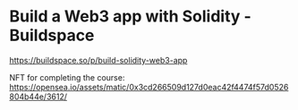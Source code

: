 # Build a Web3 app with Solidity - Buildspace

https://buildspace.so/p/build-solidity-web3-app

NFT for completing the course: https://opensea.io/assets/matic/0x3cd266509d127d0eac42f4474f57d0526804b44e/3612/
